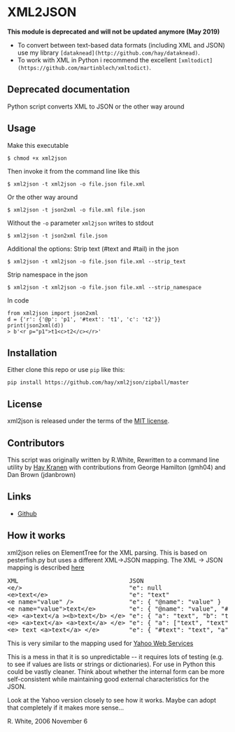 XML2JSON
========

**This module is deprecated and will not be updated anymore (May 2019)**

* To convert between text-based data formats (including XML and JSON) use my library `[dataknead](http://github.com/hay/dataknead)`.
* To work with XML in Python i recommend the excellent `[xmltodict](https://github.com/martinblech/xmltodict)`.

## Deprecated documentation

Python script converts XML to JSON or the other way around

Usage
-----
Make this executable

    $ chmod +x xml2json

Then invoke it from the command line like this

    $ xml2json -t xml2json -o file.json file.xml

Or the other way around

    $ xml2json -t json2xml -o file.xml file.json

Without the `-o` parameter `xml2json` writes to stdout

    $ xml2json -t json2xml file.json

Additional the options:
Strip text (#text and #tail) in the json

    $ xml2json -t xml2json -o file.json file.xml --strip_text

Strip namespace in the json

    $ xml2json -t xml2json -o file.json file.xml --strip_namespace

In code

    from xml2json import json2xml
    d = {'r': {'@p': 'p1', '#text': 't1', 'c': 't2'}}
    print(json2xml(d))
    > b'<r p="p1">t1<c>t2</c></r>'
    
Installation
------------
Either clone this repo or use `pip` like this:

    pip install https://github.com/hay/xml2json/zipball/master

License
-------
xml2json is released under the terms of the [MIT license](http://opensource.org/licenses/MIT).

Contributors
------------
This script was originally written by R.White, Rewritten to a command line utility by [Hay Kranen](http://www.haykranen.nl) with contributions from George Hamilton (gmh04) and Dan Brown (jdanbrown)

Links
------
* [Github](http://github.com/hay/xml2json)

How it works
------------
xml2json relies on ElementTree for the XML parsing.  This is based on
pesterfish.py but uses a different XML->JSON mapping.
The XML -> JSON mapping is described [here](http://www.xml.com/pub/a/2006/05/31/converting-between-xml-and-json.html)

<pre>
XML                              JSON
&lt;e/&gt;                             "e": null
&lt;e&gt;text&lt;/e&gt;                      "e": "text"
&lt;e name="value" /&gt;               "e": { "@name": "value" }
&lt;e name="value"&gt;text&lt;/e&gt;         "e": { "@name": "value", "#text": "text" }
&lt;e&gt; &lt;a&gt;text&lt;/a &gt;&lt;b&gt;text&lt;/b&gt; &lt;/e&gt; "e": { "a": "text", "b": "text" }
&lt;e&gt; &lt;a&gt;text&lt;/a&gt; &lt;a&gt;text&lt;/a&gt; &lt;/e&gt; "e": { "a": ["text", "text"] }
&lt;e&gt; text &lt;a&gt;text&lt;/a&gt; &lt;/e&gt;        "e": { "#text": "text", "a": "text" }
</pre>

This is very similar to the mapping used for [Yahoo Web Services](http://developer.yahoo.com/common/json.html#xml)

This is a mess in that it is so unpredictable -- it requires lots of testing (e.g. to see if values are lists or strings or dictionaries).  For use in Python this could be vastly cleaner.  Think about whether the internal form can be more self-consistent while maintaining good external characteristics for the JSON.

Look at the Yahoo version closely to see how it works.  Maybe can adopt that completely if it makes more sense...

R. White, 2006 November 6
